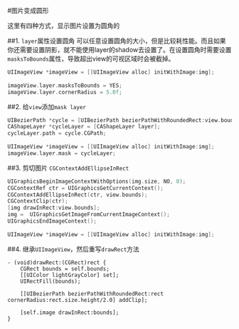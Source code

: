 #图片变成圆形

这里有四种方式，显示图片设置为圆角的

##1. `layer`属性设置圆角
可以任意设置圆角的大小，但是比较耗性能。而且如果你还需要设置阴影，就不能使用layer的shadow去设置了。在设置圆角时需要设置`masksToBounds`属性，导致超出view的可视区域时会被截掉。

```objective-c
UIImageView *imageView = [[UIImageView alloc] initWithImage:img];
    
imageView.layer.masksToBounds = YES;
imageView.layer.cornerRadius = 5.0f;
```

##2. 给`view`添加`mask layer`

```objective-c
UIBezierPath *cycle = [UIBezierPath bezierPathWithRoundedRect:view.bounds cornerRadius:view.bounds.size.height/2.0];
CAShapeLayer *cycleLayer = [CAShapeLayer layer];
cycleLayer.path = cycle.CGPath;
    
UIImageView *imageView = [[UIImageView alloc] initWithImage:img];
imageView.layer.mask = cycleLayer;
```

##3. 剪切图片 `CGContextAddEllipseInRect`

```objective-c
UIGraphicsBeginImageContextWithOptions(img.size, NO, 0);
CGContextRef ctr = UIGraphicsGetCurrentContext();
CGContextAddEllipseInRect(ctr, view.bounds);
CGContextClip(ctr);
[img drawInRect:view.bounds];
img =  UIGraphicsGetImageFromCurrentImageContext();
UIGraphicsEndImageContext();
    
UIImageView *imageView = [[UIImageView alloc] initWithImage:img];
```


##4. 继承`UIImageView`，然后重写`drawRect`方法
```
- (void)drawRect:(CGRect)rect {
    CGRect bounds = self.bounds;
    [[UIColor lightGrayColor] set];
    UIRectFill(bounds);

    [[UIBezierPath bezierPathWithRoundedRect:rect cornerRadius:rect.size.height/2.0] addClip];

    [self.image drawInRect:bounds];
}
```


